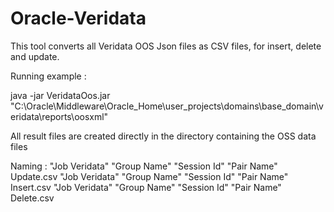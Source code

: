 # Oracle-Veridata

This tool converts all Veridata OOS Json files as CSV files, for insert, delete and update.

Running example : 

java -jar VeridataOos.jar "C:\Oracle\Middleware\Oracle_Home\user_projects\domains\base_domain\veridata\reports\oosxml"

All result files are created directly in the directory containing the OSS data files

Naming :
"Job Veridata" "Group Name" "Session Id" "Pair Name" Update.csv
"Job Veridata" "Group Name" "Session Id" "Pair Name" Insert.csv
"Job Veridata" "Group Name" "Session Id" "Pair Name" Delete.csv
